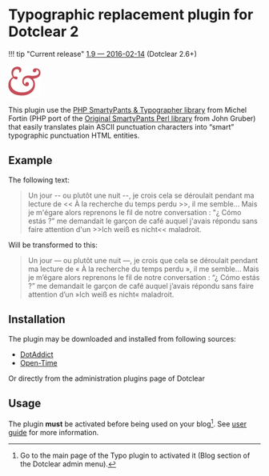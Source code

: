 # Typographic replacement plugin for Dotclear 2

!!! tip "Current release"
    [1.9 — 2016-02-14](https://open-time.net/post/2016/02/14/Plugin-Typo-19-pour-Dotclear) (Dotclear 2.6+)

![](img/icon-big.png)

This plugin use the [PHP SmartyPants & Typographer library](https://michelf.ca/projets/php-smartypants/) from Michel Fortin (PHP port of the [Original SmartyPants Perl library](https://daringfireball.net/projects/smartypants/) from John Gruber) that easily translates plain ASCII punctuation characters into “smart” typographic punctuation HTML entities.

## Example

The following text:

> Un jour \-- ou plutôt une nuit \--, je crois cela se déroulait pendant ma lecture de << À la recherche du temps perdu >>, il me semble\... Mais je m\'égare alors reprenons le fil de notre conversation : \"¿ Cómo estás ?\" me demandait le garçon de café auquel j\'avais répondu sans faire attention d\'un >>Ich weiß es nicht<< maladroit.

Will be transformed to this:

> Un jour — ou plutôt une nuit —, je crois que cela se déroulait pendant ma lecture de « À la recherche du temps perdu », il me semble… Mais je m’égare alors reprenons le fil de notre conversation : “¿ Cómo estás ?” me demandait le garçon de café auquel j’avais répondu sans faire attention d’un »Ich weiß es nicht« maladroit.

## Installation

The plugin may be downloaded and installed from following sources:

 * [DotAddict](http://plugins.dotaddict.org/dc2/details/typo)
 * [Open-Time](https://open-time.net/post/2016/02/14/Plugin-Typo-19-pour-Dotclear)

Or directly from the administration plugins page of Dotclear

## Usage

The plugin **must** be activated before being used on your blog[^1]. See [user guide](user-guide/usage.md) for more information.

[^1]: Go to the main page of the Typo plugin to activated it (Blog section of the Dotclear admin menu).
